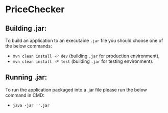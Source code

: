 # PriceChecker

## Building .jar:

To build an application to an executable <code>.jar</code> file you should choose one of the below commands:

- <code>mvn clean install -P dev</code> (building <code>.jar</code> for production environment),
- <code>mvn clean install -P test</code> (building <code>.jar</code> for testing environment).

## Running .jar:

To run the application packaged into a .jar file please run the below command in CMD:
- <code>java -jar '<your-application-name>'.jar</code>


